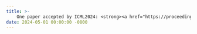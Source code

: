 ```yaml
---
title: >-
    One paper accepted by ICML2024: <strong><a href="https://proceedings.mlr.press/v235/zhang24aw.html" target="_blank">A Federated Stochastic Multi-level Compositional Minimax Algorithm for Deep AUC Maximization</a></strong>
date: 2024-05-01 00:00:00 -0800
---
```

